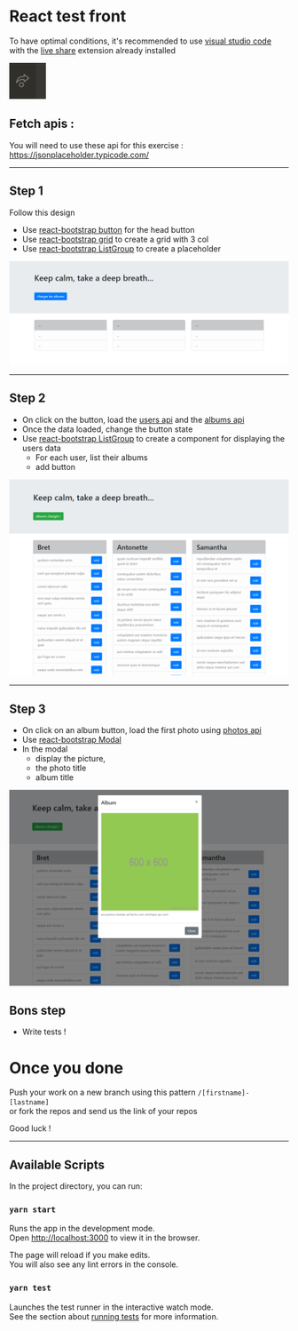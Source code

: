 # React test front

To have optimal conditions, it's recommended to use [visual studio code](https://code.visualstudio.com/) with the [live share](https://marketplace.visualstudio.com/items?itemName=MS-vsliveshare.vsliveshare) extension already installed  

![Image 1](/docs/liveshare.PNG?raw=true)

## Fetch apis : 
You will need to use these api for this exercise : https://jsonplaceholder.typicode.com/

---
## Step 1

Follow this design
* Use [react-bootstrap button](https://react-bootstrap.github.io/components/buttons/) for the head button
* Use [react-bootstrap grid](https://react-bootstrap.github.io/layout/grid/) to create a grid with 3 col
* Use [react-bootstrap ListGroup](https://react-bootstrap.github.io/components/listgroup/) to create a placeholder


[![Image 1](/docs/screen_step_1.PNG?raw=true)](/docs/screen_step_1.PNG?raw=true)

---

## Step 2  

* On click on the button, load the [users api](https://jsonplaceholder.typicode.com/users) and the [albums api](https://jsonplaceholder.typicode.com/albums)  
* Once the data loaded, change the button state  
* Use [react-bootstrap ListGroup](https://react-bootstrap.github.io/components/listgroup/) to create a component for displaying the users data  
  * For each user, list their albums  
  * add button

[![Image 2](/docs/screen_step_2.PNG?raw=true)](/docs/screen_step_2.PNG?raw=true)

---

## Step 3  

* On click on an album button, load the first photo using [photos api](https://jsonplaceholder.typicode.com/albums/1/photos)
* Use [react-bootstrap Modal](https://react-bootstrap.github.io/modal)
* In the modal
  * display the picture, 
  * the photo title 
  * album title

[![Image 3](/docs/screen_step_3.PNG?raw=true)](/docs/screen_step_3.PNG?raw=true)

## Bons step
* Write tests !

# Once you done

Push your work on a new branch using this pattern `/[firstname]-[lastname]`  
or fork the repos and send us the link of your repos

Good luck !

---  

## Available Scripts

In the project directory, you can run:

### `yarn start`

Runs the app in the development mode.\
Open [http://localhost:3000](http://localhost:3000) to view it in the browser.

The page will reload if you make edits.\
You will also see any lint errors in the console.

### `yarn test`

Launches the test runner in the interactive watch mode.\
See the section about [running tests](https://facebook.github.io/create-react-app/docs/running-tests) for more information.

